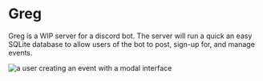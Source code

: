 # Greg
Greg is a WIP server for a discord bot. The server will run a quick an easy SQLite database to allow users of the bot to post, sign-up for, and manage events.

![a user creating an event with a modal interface]([https://i.imgur.com/cXqGG3L.jpeg] "Modal Interface")
